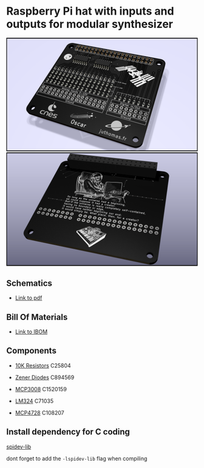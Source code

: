 # Raspberry Pi hat with inputs and outputs for modular synthesizer 

![alt text](https://github.com/juthomas/Raspberry_pi_modular_hat_in_out/blob/master/README_images/Analog_Front.png)
![alt text](https://github.com/juthomas/Raspberry_pi_modular_hat_in_out/blob/master/README_images/Analog_Back.png)

## Schematics

- [Link to pdf](https://github.com/juthomas/Raspberry_pi_modular_hat_in_out/blob/master/Schematics%20PDF/Modular_Shield.pdf)

## Bill Of Materials

- [Link to IBOM](https://juthomas.github.io/Raspberry_pi_modular_hat_in_out/)

## Components

- [10K Resistors](https://www.lcsc.com/product-detail/Chip-Resistor-Surface-Mount_UNI-ROYAL-Uniroyal-Elec-0603WAF1002T5E_C25804.html) C25804

- [Zener Diodes](https://www.lcsc.com/product-detail/Zener-Diodes_onsemi-SZMM5Z6V8T1G_C894569.html) C894569

- [MCP3008](https://www.lcsc.com/product-detail/Analog-To-Digital-Converters-ADCs_Microchip-Tech-MCP3008-I-SL_C1520159.html) C1520159

- [LM324](https://www.lcsc.com/product-detail/Operational-Amplifier_STMicroelectronics-LM324DT_C71035.html) C71035

- [MCP4728](https://www.lcsc.com/product-detail/Digital-To-Analog-Converters-DACs_Microchip-Tech-MCP4728-E-UN_C108207.html) C108207

## Install dependency for C coding

[spidev-lib](https://github.com/juthomas/spidev-lib)

dont forget to add the `-lspidev-lib` flag when compiling
